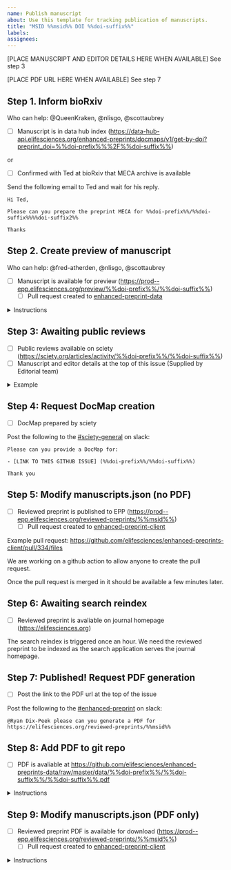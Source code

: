 ```yaml
---
name: Publish manuscript
about: Use this template for tracking publication of manuscripts.
title: "MSID %%msid%% DOI %%doi-suffix%%"
labels: 
assignees: 
---
```


[PLACE MANUSCRIPT AND EDITOR DETAILS HERE WHEN AVAILABLE] See step 3

[PLACE PDF URL HERE WHEN AVAILABLE] See step 7

## Step 1. Inform bioRxiv

Who can help: @QueenKraken, @nlisgo, @scottaubrey

- [ ] Manuscript is in data hub index (https://data-hub-api.elifesciences.org/enhanced-preprints/docmaps/v1/get-by-doi?preprint_doi=%%doi-prefix%%%2F%%doi-suffix%%)

or

- [ ] Confirmed with Ted at bioRxiv that MECA archive is available

Send the following email to Ted and wait for his reply.

```
Hi Ted,

Please can you prepare the preprint MECA for %%doi-prefix%%/%%doi-suffix%%%%doi-suffix2%%

Thanks
```

## Step 2. Create preview of manuscript

Who can help: @fred-atherden, @nlisgo, @scottaubrey

- [ ] Manuscript is available for preview (https://prod--epp.elifesciences.org/preview/%%doi-prefix%%/%%doi-suffix%%)
    - [ ] Pull request created to [enhanced-preprint-data](https://github.com/elifesciences/enhanced-preprints-data/pulls)

<details>
<summary>Instructions</summary>

```
git clone git@github.com:elifesciences/enhanced-preprints-data.git
cd enhanced-preprints-data
git checkout -b import-%%doi-suffix%% origin/master
./scripts/fetch_meca_archive.sh %%doi-suffix%% incoming/
./scripts/extract_mecas.sh mecas/ data/
rm -rf incoming/
git add .
git commit -m 'incoming-%%doi-suffix%%'
git push -u origin import-%%doi-suffix%%
```

Create pull request: https://github.com/elifesciences/enhance/compare/master...import-%%doi-suffix%%

Merge in after CI passes and reviewing changes.

Manuscript should be available for preview shortly afterwards.
</details>

## Step 3: Awaiting public reviews

- [ ] Public reviews available on sciety (https://sciety.org/articles/activity/%%doi-prefix%%/%%doi-suffix%%)
- [ ] Manuscript and editor details at the top of this issue (Supplied by Editorial team)

<details>
<summary>Example</summary>

```
"msas": "Genetics and Genomics", "Neuroscience"
"msid": "84628"
"version": "1"
"preprintDoi": "10.1101/2022.10.28.514241"
"articleType": "Reviewed Preprint"
"status": "Published from the original preprint after peer review and assessment by eLife."

"Reviewed Preprint posted": "2023-01-02"
"Sent for peer review": "2022-10-28"
"Posted to bioRxiv": "2022-11-21" (link: "Go to bioRxiv": "https://www.biorxiv.org/content/10.1101/2022.10.28.514241v1")

Editors:
Reviewing Editor
Michael B Eisen
University of California, Berkeley, United States
Senior Editor
Michael B Eisen
University of California, Berkeley, United States
```

</details>

## Step 4: Request DocMap creation

- [ ] DocMap prepared by sciety

Post the following to the [#sciety-general](https://elifesciences.slack.com/archives/C011EQLKP51) on slack:

```
Please can you provide a DocMap for:

- [LINK TO THIS GITHUB ISSUE] (%%doi-prefix%%/%%doi-suffix%%)

Thank you
```

## Step 5: Modify manuscripts.json (no PDF)

- [ ] Reviewed preprint is published to EPP (https://prod--epp.elifesciences.org/reviewed-preprints/%%msid%%)
    - [ ] Pull request created to [enhanced-preprint-client](https://github.com/elifesciences/enhanced-preprints-client/pulls)

Example pull request: https://github.com/elifesciences/enhanced-preprints-client/pull/334/files

We are working on a github action to allow anyone to create the pull request.

Once the pull request is merged in it should be available a few minutes later.

## Step 6: Awaiting search reindex

- [ ] Reviewed preprint is avaliable on journal homepage (https://elifesciences.org)

The search reindex is triggered once an hour. We need the reviewed preprint to be indexed as the search application serves the journal homepage.

## Step 7: Published! Request PDF generation

- [ ] Post the link to the PDF url at the top of the issue

Post the following to the [#enhanced-preprint](https://elifesciences.slack.com/archives/C03EVJSUA77) on slack:

```
@Ryan Dix-Peek please can you generate a PDF for https://elifesciences.org/reviewed-preprints/%%msid%%
```

## Step 8: Add PDF to git repo

- [ ] PDF is avaliable at https://github.com/elifesciences/enhanced-preprints-data/raw/master/data/%%doi-prefix%%/%%doi-suffix%%/%%doi-suffix%%.pdf

<details>
<summary>Instructions</summary>

Download the PDF and rename to `%%doi-suffix%%.pdf`
Goto: https://github.com/elifesciences/enhanced-preprints-data/upload/master/data/%%doi-prefix%%/%%doi-suffix%%
Upload the file `%%doi-suffix%%.pdf` and commit directly to the master branch

</details>

## Step 9: Modify manuscripts.json (PDF only)

- [ ] Reviewed preprint PDF is available for download (https://prod--epp.elifesciences.org/reviewed-preprints/%%msid%%)
    - [ ] Pull request created to [enhanced-preprint-client](https://github.com/elifesciences/enhanced-preprints-client/pulls)

<details>
<summary>Instructions</summary>

Visit: https://github.com/elifesciences/enhanced-preprints-client/edit/master/manuscripts.json
Introduce the following in the `preprints > %%doi-prefix%%/%%doi-suffix%%` block:

```
"pdfUrl": "https://github.com/elifesciences/enhanced-preprints-data/raw/master/data/%%doi-prefix%%/%%doi-suffix%%/%%doi-suffix%%.pdf"
```

Create a new branch for this commit and start a pull request

</details>

